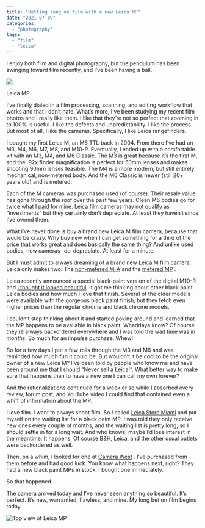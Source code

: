 ```yaml
---
title: "Betting long on film with a new Leica MP"
date: "2021-07-09"
categories:
  - "photography"
tags:
  - "film"
  - "leica"
---
```


I enjoy both film and digital photography, but the pendulum has been swinging toward film recently, and I’ve been having a ball.

![](/img/2021/leicamp-boxed-1024x683.jpg)

Leica MP

I’ve finally dialed in a film processing, scanning, and editing workflow that works and that I don’t hate. What’s more, I’ve been studying my recent film photos and I really like them. I like that they’re not so perfect that zooming in to 100% is useful. I like the defects and unpredictability. I like the process. But most of all, I like the cameras. Specifically, I like Leica rangefinders.

I bought my first Leica M, an M6 TTL back in 2004. From there I’ve had an M3, M4, M6, M7, M8, and M10-P. Eventually, I ended up with a comfortable kit with an M3, M4, and M6 Classic. The M3 is great because it’s the first M, and the .92x finder magnification is perfect for 50mm lenses and makes shooting 90mm lenses feasible. The M4 is a more modern, but still entirely mechanical, non-metered body. And the M6 Classic is newer (still 20+ years old) and is metered.

Each of the M cameras was purchased used (of course). Their resale value has gone through the roof over the past few years. Clean M6 bodies go for twice what I paid for mine. Leica film cameras may not qualify as “investments” but they certainly don’t depreciate. At least they haven’t since I’ve owned them.

What I’ve never done is buy a brand new Leica M film camera, because that would be crazy. Why buy new when I can get something for a third of the price that works great and does basically the same thing? And unlike used bodies, new cameras _do_depreciate. At least for a minute.

But I must admit to always dreaming of a brand new Leica M film camera. Leica only makes two: The [non-metered M-A](https://leicacamerausa.com/m-a-typ-127-black.html) and the [metered MP](https://leicacamerausa.com/mp-0-72-black.html) .

Leica recently announced a special black-paint version of the digital M10-R and [I thought it looked beautiful](__GHOST_URL__/2021/black-paint-leica-m10-r-beautiful/). It got me thinking about other black paint Leica bodies and how much I love that finish. Several of the older models were available with the gorgeous black paint finish, but they fetch even higher prices than the regular chrome and black chrome models.

I couldn’t stop thinking about it and started poking around and learned that the MP happens to be available in black paint. Whaddaya know? Of course they’re always backordered everywhere and I was told the wait time was in _months_. So much for an impulse purchase. Whew!

So for a few days I put a few rolls through the M3 and M6 and was reminded how much fun it could be. But wouldn’t it be cool to be the original owner of a new Leica M? I’ve been told by people who know me and have been around me that I should “Never sell a Leica!”. What better way to make sure that happens than to have a new one I can call my own forever?

And the rationalizations continued for a week or so while I absorbed every review, forum post, and YouTube video I could find that contained even a whiff of information about the MP.

I love film. I want to always shoot film. So I called [Leica Store Miami](https://leicastoremiami.com/) and put myself on the waiting list for a black paint MP. I was told they only receive new ones every couple of months, and the waiting list is pretty long, so I should settle in for a long wait. And who knows, maybe I’d lose interest in the meantime. It happens. Of course B&H, Leica, and the other usual outlets were backordered as well.

Then, on a whim, I looked for one at [Camera West](https://www.camerawest.com/) . I’ve purchased from them before and had good luck. You know what happens next, right? They had 2 new black paint MPs in stock. I bought one immediately.

So that happened.

The camera arrived today and I’ve never seen anything so beautiful. It’s perfect. It’s new, warrantied, flawless, and mine. My long bet on film begins today.

![Top view of Leica MP](/img/2021/2021-07-09-L1000575-1024x683.jpg)
